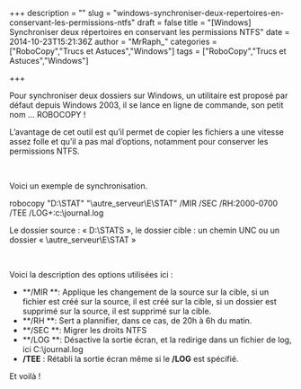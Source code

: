 +++
description = ""
slug = "windows-synchroniser-deux-repertoires-en-conservant-les-permissions-ntfs"
draft = false
title = "[Windows] Synchroniser deux répertoires en conservant les permissions NTFS"
date = 2014-10-23T15:21:36Z
author = "MrRaph_"
categories = ["RoboCopy","Trucs et Astuces","Windows"]
tags = ["RoboCopy","Trucs et Astuces","Windows"]

+++


Pour synchroniser deux dossiers sur Windows, un utilitaire est proposé par défaut depuis Windows 2003, il se lance en ligne de commande, son petit nom … ROBOCOPY !  
  
 L’avantage de cet outil est qu’il permet de copier les fichiers a une vitesse assez folle et qu’il a pas mal d’options, notamment pour conserver les permissions NTFS.

 

Voici un exemple de synchronisation.

robocopy "D:\STAT" "\\autre_serveur\E\STAT" /MIR /SEC /RH:2000-0700 /TEE /LOG+:c:\journal.log

Le dossier source : « D:\STATS », le dossier cible : un chemin UNC ou un dossier « \\autre_serveur\E\STAT »

 

Voici la description des options utilisées ici :

- **/MIR **: Applique les changement de la source sur la cible, si un fichier est créé sur la source, il est créé sur la cible, si un dossier est supprimé sur la source, il est supprimé sur la cible.
- **/RH **: Sert a plannifier, dans ce cas, de 20h à 6h du matin.
- **/SEC **: Migrer les droits NTFS
- **/LOG **: Désactive la sortie écran, et la redirige dans un fichier de log, ici C:\journal.log
- **/TEE** : Rétabli la sortie écran même si le **/LOG** est spécifié.

Et voilà !


